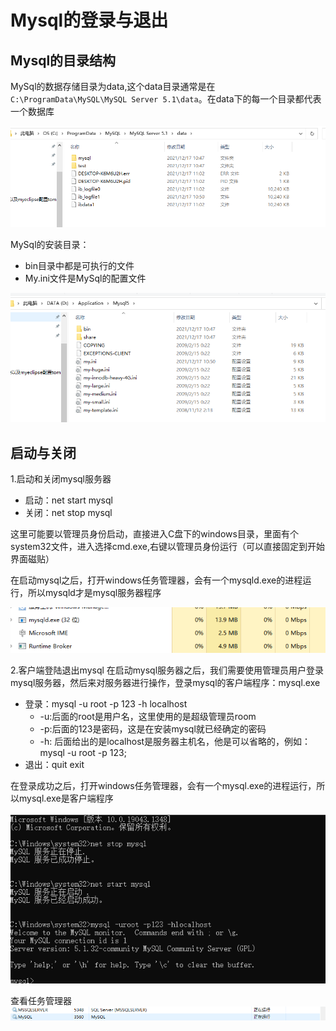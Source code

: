 # Mysql的登录与退出

## Mysql的目录结构
MySql的数据存储目录为data,这个data目录通常是在```C:\ProgramData\MySQL\MySQL Server 5.1\data```。在data下的每一个目录都代表一个数据库

![图 9](../images/eb6bbbce6a70a1764c04bd862343ae9ca6bf2954d0ad43bc8f68517b2cff2989.png)  

MySql的安装目录：
* bin目录中都是可执行的文件
* My.ini文件是MySql的配置文件

![图 10](../images/c3e95ffaa80f7a7439e97f570265ce34c6c843944efdf0096840ed318378bce1.png)  

## 启动与关闭
1.启动和关闭mysql服务器
* 启动：net start mysql
* 关闭：net stop mysql

这里可能要以管理员身份启动，直接进入C盘下的windows目录，里面有个system32文件，进入选择cmd.exe,右键以管理员身份运行（可以直接固定到开始界面磁贴）

在启动mysql之后，打开windows任务管理器，会有一个mysqld.exe的进程运行，所以mysqld才是mysql服务器程序

![图 11](../images/07fbbade0851db1757817fc9fc7b6edb9afa941f2f962fa3eaedc5bd7a42bf76.png)  

2.客户端登陆退出mysql
在启动mysql服务器之后，我们需要使用管理员用户登录mysql服务器，然后来对服务器进行操作，登录mysql的客户端程序：mysql.exe

* 登录：mysql -u root -p 123 -h localhost
  * -u:后面的root是用户名，这里使用的是超级管理员room
  * -p:后面的123是密码，这是在安装mysql就已经确定的密码
  * -h: 后面给出的是localhost是服务器主机名，他是可以省略的，例如：mysql -u root -p 123;
* 退出：quit exit

在登录成功之后，打开windows任务管理器，会有一个mysql.exe的进程运行，所以mysql.exe是客户端程序

![图 12](../images/c11f30b959a4e74bed05ab218d69a4bcc3f8f137a96770f5d6e8890777147c81.png)  

查看任务管理器
![图 13](../images/1888dc854cebf63f0593ad7a8283c8af900ae054f6fb0c24bc576b2998b6dcd3.png)  
